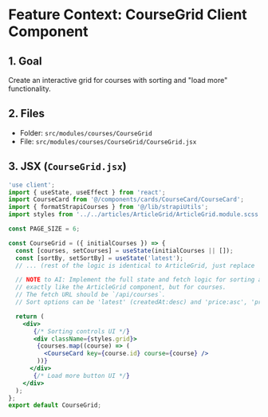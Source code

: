 # Feature Context: CourseGrid Client Component

## 1. Goal
Create an interactive grid for courses with sorting and "load more" functionality.

## 2. Files
- Folder: `src/modules/courses/CourseGrid`
- File: `src/modules/courses/CourseGrid/CourseGrid.jsx`

## 3. JSX (`CourseGrid.jsx`)
```jsx
'use client';
import { useState, useEffect } from 'react';
import CourseCard from '@/components/cards/CourseCard/CourseCard';
import { formatStrapiCourses } from '@/lib/strapiUtils';
import styles from '../../articles/ArticleGrid/ArticleGrid.module.scss'; // Reusing styles

const PAGE_SIZE = 6;

const CourseGrid = ({ initialCourses }) => {
  const [courses, setCourses] = useState(initialCourses || []);
  const [sortBy, setSortBy] = useState('latest');
  // ... (rest of the logic is identical to ArticleGrid, just replace 'article' with 'course')

  // NOTE to AI: Implement the full state and fetch logic for sorting and load more,
  // exactly like the ArticleGrid component, but for courses.
  // The fetch URL should be `/api/courses`.
  // Sort options can be 'latest' (createdAt:desc) and 'price:asc', 'price:desc'.

  return (
    <div>
       {/* Sorting controls UI */}
       <div className={styles.grid}>
        {courses.map((course) => (
          <CourseCard key={course.id} course={course} />
        ))}
      </div>
       {/* Load more button UI */}
    </div>
  );
};
export default CourseGrid;